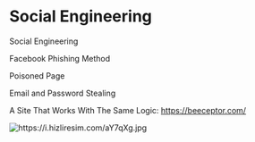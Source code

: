 # Social Engineering

Social Engineering

Facebook Phishing Method

Poisoned Page

Email and Password Stealing

A Site That Works With The Same Logic: https://beeceptor.com/

<img src="https://i.hizliresim.com/aY7qXg.jpg" alt="https://i.hizliresim.com/aY7qXg.jpg" class="transparent">
